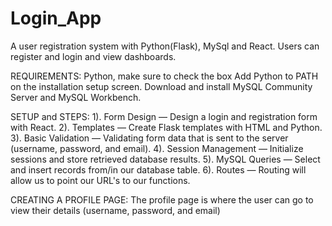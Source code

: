 # Login_App 
A user registration system with Python(Flask), MySql and React. Users can register and login and view dashboards.

REQUIREMENTS:
Python, make sure to check the box Add Python to PATH on the installation setup screen.
Download and install MySQL Community Server and MySQL Workbench.


SETUP and STEPS:
1). Form Design — Design a login and registration form with React.
2). Templates — Create Flask templates with HTML and Python.
3). Basic Validation — Validating form data that is sent to the server (username, password, and email).
4). Session Management — Initialize sessions and store retrieved database results.
5). MySQL Queries — Select and insert records from/in our database table.
6). Routes — Routing will allow us to point our URL's to our functions.

CREATING A PROFILE PAGE:
The profile page is where the user can go to view their details (username, password, and email)
